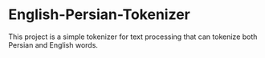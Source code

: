 # English-Persian-Tokenizer
 This project is a simple tokenizer for text processing that can tokenize both Persian and English words.
